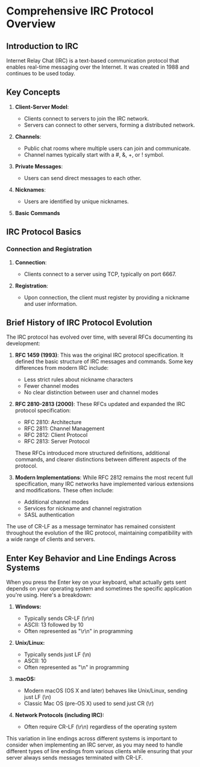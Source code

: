 # Comprehensive IRC Protocol Overview

## Introduction to IRC

Internet Relay Chat (IRC) is a text-based communication protocol that enables real-time messaging over the Internet. It was created in 1988 and continues to be used today.

## Key Concepts

1. **Client-Server Model**: 
   - Clients connect to servers to join the IRC network.
   - Servers can connect to other servers, forming a distributed network.

2. **Channels**: 
   - Public chat rooms where multiple users can join and communicate.
   - Channel names typically start with a #, &, +, or ! symbol.

3. **Private Messages**: 
   - Users can send direct messages to each other.

4. **Nicknames**: 
   - Users are identified by unique nicknames.

5. **Basic Commands**


## IRC Protocol Basics

### Connection and Registration

1. **Connection**: 
   - Clients connect to a server using TCP, typically on port 6667.

2. **Registration**: 
   - Upon connection, the client must register by providing a nickname and user information.



## Brief History of IRC Protocol Evolution

The IRC protocol has evolved over time, with several RFCs documenting its development:

1. **RFC 1459 (1993)**: This was the original IRC protocol specification. It defined the basic structure of IRC messages and commands. Some key differences from modern IRC include:
   - Less strict rules about nickname characters
   - Fewer channel modes
   - No clear distinction between user and channel modes

2. **RFC 2810-2813 (2000)**: These RFCs updated and expanded the IRC protocol specification:
   - RFC 2810: Architecture
   - RFC 2811: Channel Management
   - RFC 2812: Client Protocol
   - RFC 2813: Server Protocol

   These RFCs introduced more structured definitions, additional commands, and clearer distinctions between different aspects of the protocol.

3. **Modern Implementations**: While RFC 2812 remains the most recent full specification, many IRC networks have implemented various extensions and modifications. These often include:
   - Additional channel modes
   - Services for nickname and channel registration
   - SASL authentication

The use of CR-LF as a message terminator has remained consistent throughout the evolution of the IRC protocol, maintaining compatibility with a wide range of clients and servers.

## Enter Key Behavior and Line Endings Across Systems

When you press the Enter key on your keyboard, what actually gets sent depends on your operating system and sometimes the specific application you're using. Here's a breakdown:

1. **Windows:**
   - Typically sends CR-LF (\r\n)
   - ASCII: 13 followed by 10
   - Often represented as "\r\n" in programming

2. **Unix/Linux:**
   - Typically sends just LF (\n)
   - ASCII: 10
   - Often represented as "\n" in programming

3. **macOS:**
   - Modern macOS (OS X and later) behaves like Unix/Linux, sending just LF (\n)
   - Classic Mac OS (pre-OS X) used to send just CR (\r)

4. **Network Protocols (including IRC):**
   - Often require CR-LF (\r\n) regardless of the operating system

This variation in line endings across different systems is important to consider when implementing an IRC server, as you may need to handle different types of line endings from various clients while ensuring that your server always sends messages terminated with CR-LF.